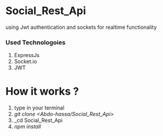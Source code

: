 # Social_Rest_Api
using Jwt authentication and sockets for realtime functionality


### **Used Technologoies**
1. ExpressJs
2. Socket.io
3. JWT


# How it works ?

1. type in your terminal
2. _git clone <Abdo-hassa/Social_Rest_Api>_
3. _cd Social_Rest_Api
4. _npm install_

